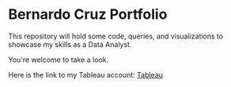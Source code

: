 # Bernardo Cruz Portfolio

This repository will hold some code, queries, and visualizations to showcase my skills as a Data Analyst.

You're welcome to take a look.

Here is the link to my Tableau account:
[Tableau](https://public.tableau.com/app/profile/bernardo.cruz)

